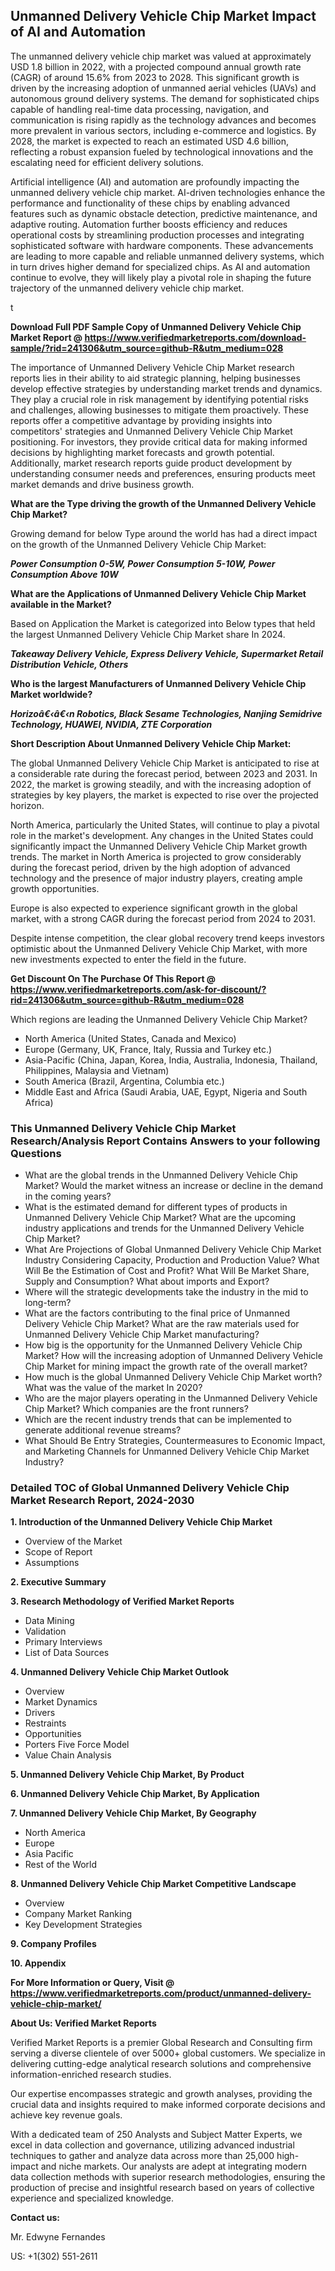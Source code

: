 <h2>Unmanned Delivery Vehicle Chip Market Impact of AI and Automation</h2><p>The unmanned delivery vehicle chip market was valued at approximately USD 1.8 billion in 2022, with a projected compound annual growth rate (CAGR) of around 15.6% from 2023 to 2028. This significant growth is driven by the increasing adoption of unmanned aerial vehicles (UAVs) and autonomous ground delivery systems. The demand for sophisticated chips capable of handling real-time data processing, navigation, and communication is rising rapidly as the technology advances and becomes more prevalent in various sectors, including e-commerce and logistics. By 2028, the market is expected to reach an estimated USD 4.6 billion, reflecting a robust expansion fueled by technological innovations and the escalating need for efficient delivery solutions.</p><p>Artificial intelligence (AI) and automation are profoundly impacting the unmanned delivery vehicle chip market. AI-driven technologies enhance the performance and functionality of these chips by enabling advanced features such as dynamic obstacle detection, predictive maintenance, and adaptive routing. Automation further boosts efficiency and reduces operational costs by streamlining production processes and integrating sophisticated software with hardware components. These advancements are leading to more capable and reliable unmanned delivery systems, which in turn drives higher demand for specialized chips. As AI and automation continue to evolve, they will likely play a pivotal role in shaping the future trajectory of the unmanned delivery vehicle chip market.</p>t</p><p id="" class=""><strong>Download Full PDF Sample Copy of Unmanned Delivery Vehicle Chip Market Report @ <a href="https://www.verifiedmarketreports.com/download-sample/?rid=241306&utm_source=github-R&utm_medium=028" target="_blank">https://www.verifiedmarketreports.com/download-sample/?rid=241306&utm_source=github-R&utm_medium=028</a></strong></p><p>The importance of&nbsp;Unmanned Delivery Vehicle Chip Market research reports lies in their ability to aid strategic planning, helping businesses develop effective strategies by understanding market trends and dynamics. They play a crucial role in risk management by identifying potential risks and challenges, allowing businesses to mitigate them proactively. These reports offer a competitive advantage by providing insights into competitors' strategies and Unmanned Delivery Vehicle Chip Market positioning. For investors, they provide critical data for making informed decisions by highlighting market forecasts and growth potential. Additionally, market research reports guide product development by understanding consumer needs and preferences, ensuring products meet market demands and drive business growth.</p><p><strong>What are the&nbsp;Type driving the growth of the Unmanned Delivery Vehicle Chip Market?</strong></p><p id="" class="">Growing demand for below Type around the world has had a direct impact on the growth of the Unmanned Delivery Vehicle Chip Market:</p><em><strong>Power Consumption 0-5W, Power Consumption 5-10W, Power Consumption Above 10W</strong></em></p><strong>What are the&nbsp;Applications&nbsp;of Unmanned Delivery Vehicle Chip Market available in the Market?</strong></p><p id="" class="">Based on Application the Market is categorized into Below types that held the largest Unmanned Delivery Vehicle Chip Market share In 2024.</p><em><strong>Takeaway Delivery Vehicle, Express Delivery Vehicle, Supermarket Retail Distribution Vehicle, Others</strong></em></p><strong>Who is the largest Manufacturers of Unmanned Delivery Vehicle Chip Market worldwide?</strong></p><p><em><strong>Horizoâ€‹â€‹n Robotics, Black Sesame Technologies, Nanjing Semidrive Technology, HUAWEI, NVIDIA, ZTE Corporation</strong></em></p><p id="" class=""><strong>Short Description About Unmanned Delivery Vehicle Chip Market:</strong></p><p>The global Unmanned Delivery Vehicle Chip Market is anticipated to rise at a considerable rate during the forecast period, between 2023 and 2031. In 2022, the market is growing steadily, and with the increasing adoption of strategies by key players, the market is expected to rise over the projected horizon.</p><p>North America, particularly the United States, will continue to play a pivotal role in the market's development. Any changes in the United States could significantly impact the Unmanned Delivery Vehicle Chip Market growth trends. The market in North America is projected to grow considerably during the forecast period, driven by the high adoption of advanced technology and the presence of major industry players, creating ample growth opportunities.</p><p>Europe is also expected to experience significant growth in the global market, with a strong CAGR during the forecast period from 2024 to 2031.</p><p>Despite intense competition, the clear global recovery trend keeps investors optimistic about the Unmanned Delivery Vehicle Chip Market, with more new investments expected to enter the field in the future.</p><p id="" class=""><strong>Get Discount On The Purchase Of This Report @ <a href="https://www.verifiedmarketreports.com/ask-for-discount/?rid=241306&utm_source=github-R&utm_medium=028" target="_blank">https://www.verifiedmarketreports.com/ask-for-discount/?rid=241306&utm_source=github-R&utm_medium=028</a></strong></p>Which regions are leading the Unmanned Delivery Vehicle Chip Market?</p><ul><li>North America (United States, Canada and Mexico)</li><li>Europe (Germany, UK, France, Italy, Russia and Turkey etc.)</li><li>Asia-Pacific (China, Japan, Korea, India, Australia, Indonesia, Thailand, Philippines, Malaysia and Vietnam)</li><li>South America (Brazil, Argentina, Columbia etc.)</li><li>Middle East and Africa (Saudi Arabia, UAE, Egypt, Nigeria and South Africa)</li></ul><h3 id="" class="">This Unmanned Delivery Vehicle Chip Market Research/Analysis Report Contains Answers to your following Questions</h3><ul><li>What are the global trends in the Unmanned Delivery Vehicle Chip Market? Would the market witness an increase or decline in the demand in the coming years?</li><li>What is the estimated demand for different types of products in Unmanned Delivery Vehicle Chip Market? What are the upcoming industry applications and trends for the Unmanned Delivery Vehicle Chip Market?</li><li>What Are Projections of Global Unmanned Delivery Vehicle Chip Market Industry Considering Capacity, Production and Production Value? What Will Be the Estimation of Cost and Profit? What Will Be Market Share, Supply and Consumption? What about imports and Export?</li><li>Where will the strategic developments take the industry in the mid to long-term?</li><li>What are the factors contributing to the final price of Unmanned Delivery Vehicle Chip Market? What are the raw materials used for Unmanned Delivery Vehicle Chip Market manufacturing?</li><li>How big is the opportunity for the Unmanned Delivery Vehicle Chip Market? How will the increasing adoption of Unmanned Delivery Vehicle Chip Market for mining impact the growth rate of the overall market?</li><li>How much is the global Unmanned Delivery Vehicle Chip Market worth? What was the value of the market In 2020?</li><li>Who are the major players operating in the Unmanned Delivery Vehicle Chip Market? Which companies are the front runners?</li><li>Which are the recent industry trends that can be implemented to generate additional revenue streams?</li><li>What Should Be Entry Strategies, Countermeasures to Economic Impact, and Marketing Channels for Unmanned Delivery Vehicle Chip Market Industry?</li></ul><h3 id="" class="">Detailed TOC of Global Unmanned Delivery Vehicle Chip Market Research Report, 2024-2030</h3><p id="" class=""><strong>1. Introduction of the Unmanned Delivery Vehicle Chip Market</strong></p><ul><li>Overview of the Market</li><li>Scope of Report</li><li>Assumptions</li></ul><p id="" class=""><strong>2. Executive Summary</strong></p><p id="" class=""><strong>3. Research Methodology of Verified Market Reports</strong></p><ul><li>Data Mining</li><li>Validation</li><li>Primary Interviews</li><li>List of Data Sources</li></ul><p id="" class=""><strong>4. Unmanned Delivery Vehicle Chip Market Outlook</strong></p><ul><li>Overview</li><li>Market Dynamics</li><li>Drivers</li><li>Restraints</li><li>Opportunities</li><li>Porters Five Force Model</li><li>Value Chain Analysis</li></ul><p id="" class=""><strong>5. Unmanned Delivery Vehicle Chip Market, By Product</strong></p><p id="" class=""><strong>6. Unmanned Delivery Vehicle Chip Market, By Application</strong></p><p id="" class=""><strong>7. Unmanned Delivery Vehicle Chip Market, By Geography</strong></p><ul><li>North America</li><li>Europe</li><li>Asia Pacific</li><li>Rest of the World</li></ul><p id="" class=""><strong>8. Unmanned Delivery Vehicle Chip Market Competitive Landscape</strong></p><ul><li>Overview</li><li>Company Market Ranking</li><li>Key Development Strategies</li></ul><p id="" class=""><strong>9. Company Profiles</strong></p><p id="" class=""><strong>10. Appendix</strong></p><p id="" class=""><strong>For More Information or Query, Visit @ <a href="https://www.verifiedmarketreports.com/product/unmanned-delivery-vehicle-chip-market/" target="_blank">https://www.verifiedmarketreports.com/product/unmanned-delivery-vehicle-chip-market/</a></strong></p><p id="" class=""><strong>About Us: Verified Market Reports</strong></p><p id="" class="">Verified Market Reports is a premier Global Research and Consulting firm serving a diverse clientele of over 5000+ global customers. We specialize in delivering cutting-edge analytical research solutions and comprehensive information-enriched research studies.</p><p id="" class="">Our expertise encompasses strategic and growth analyses, providing the crucial data and insights required to make informed corporate decisions and achieve key revenue goals.</p><p id="" class="">With a dedicated team of 250 Analysts and Subject Matter Experts, we excel in data collection and governance, utilizing advanced industrial techniques to gather and analyze data across more than 25,000 high-impact and niche markets. Our analysts are adept at integrating modern data collection methods with superior research methodologies, ensuring the production of precise and insightful research based on years of collective experience and specialized knowledge.</p><p id="" class=""><strong>Contact us:</strong></p><p id="" class="">Mr. Edwyne Fernandes</p><p id="" class="">US: +1(302) 551-2611</p>